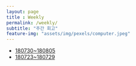 ```yaml
---
layout: page
title : Weekly 
permalink: /weekly/
subtitle: "주간 회고" 
feature-img: "assets/img/pexels/computer.jpeg"
---
```


* [180730~180805](https://sehajyang.github.io/2018/08/05/180730~180805.html)
* [180723~180729](https://sehajyang.github.io/2018/07/30/180723~180729.html)
